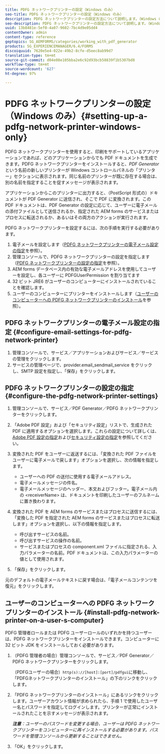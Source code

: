 ```yaml
---
title: PDFG ネットワークプリンターの設定（Windows のみ）
seo-title: PDFG ネットワークプリンターの設定（Windows のみ）
description: PDFG ネットワークプリンターの設定方法について説明します。（Windows のみ）
seo-description: PDFG ネットワークプリンターの設定方法について説明します。（Windows のみ）
uuid: 13b8481e-5ef0-4a07-9602-7bc4d9e05dd4
contentOwner: admin
content-type: reference
geptopics: SG_AEMFORMS/categories/working_with_pdf_generator
products: SG_EXPERIENCEMANAGER/6.4/FORMS
discoiquuid: 7620e5e4-022e-49b2-8cfe-d5eec8ab99d7
translation-type: tm+mt
source-git-commit: d04e08e105bba2e6c92d93bcb58839f1b5307bd8
workflow-type: tm+mt
source-wordcount: '627'
ht-degree: 97%

---
```



# PDFG ネットワークプリンターの設定（Windows のみ）{#setting-up-a-pdfg-network-printer-windows-only}

PDFG ネットワークプリンターを使用すると、印刷をサポートしているアプリケーションであれば、どのアプリケーションからでも PDF ドキュメントを生成できます。PDFG ネットワークプリンターをインストールすると、*PDF Generator* という名前の新しいプリンターが Windows コントロールパネルの「プリンター」セクションに表示されます。同じ名前のプリンターが既に存在する場合は、別の名前を指定することを促すメッセージが表示されます。

アプリケーションからこのプリンターに出力すると、（PostScript 形式の）ドキュメントが PDF Generator に送信され、そこで PDF に変換されます。この PDF ドキュメントは、PDF Generator の設定に応じて、ユーザーに電子メールの添付ファイルとして送信されるか、指定された AEM forms のサービスまたはプロセスに転送されるか、あるいはその両方のアクションが実行されます。

PDFG ネットワークプリンターを設定するには、次の手順を実行する必要があります。

1. 電子メールを設定します（[PDFG ネットワークプリンターの電子メール設定の指定](setting-pdfg-network-printer-windows.md#configure-email-settings-for-pdfg-network-printer)を参照）。
1. 管理コンソールで、PDFG ネットワークプリンターの設定を指定します（[PDFG ネットワークプリンターの設定の指定](setting-pdfg-network-printer-windows.md#configure-the-pdfg-network-printer-settings)を参照）。
1. AEM forms データベース内の有効な電子メールアドレスを使用してユーザーを設定し、各ユーザーに PDFGUserPermission を割り当てます<!-- Fix broken link See Setting up and organizing users -->
1. 32 ビット JRE6 がユーザーのコンピューターにインストールされていることを確認します。
1. ユーザーのコンピューターにプリンターをインストールします（[ユーザーのコンピューターへの PDFG ネットワークプリンターのインストール](setting-pdfg-network-printer-windows.md#install-pdfg-network-printer-on-a-user-s-computer)を参照）。

## PDFG ネットワークプリンターの電子メール設定の指定  {#configure-email-settings-for-pdfg-network-printer}

1. 管理コンソールで、サービス／アプリケーションおよびサービス／サービスの管理をクリックします。
1. サービスの管理ページで、provider.email_sendmail_service をクリックし、SMTP 設定を指定し、「保存」をクリックします。

## PDFG ネットワークプリンターの設定の指定  {#configure-the-pdfg-network-printer-settings}

1. 管理コンソールで、サービス／PDF Generator／PDFG ネットワークプリンターをクリックします。
1. 「Adobe PDF 設定」および「セキュリティ設定」リストで、生成された PDF に適用するオプションを選択します。これらの設定について詳しくは、[Adobe PDF 設定の指定](/help/forms/using/admin-help/configuring-pdf-settings.md#configuring-adobe-pdf-settings)および[セキュリティ設定の指定](/help/forms/using/admin-help/configuring-security-settings.md#configuring-security-settings)を参照してください。
1. 変換された PDF をユーザーに返送するには、「変換された PDF ファイルをユーザーに電子メールで戻します」オプションを選択し、次の情報を指定します。

   * ユーザーへの PDF の送付に使用する電子メールアドレス。
   * 電子メールメッセージの件名。
   * 電子メールメッセージのヘッダー、本文およびフッター。電子メール内の &lt;receiverName> は、ドキュメントを印刷したユーザーのフルネームに置き換わります。

1. 変換された PDF を AEM forms のサービスまたはプロセスに送信するには、「変換した PDF を指定された AEM forms のサービスまたはプロセスに転送します」オプションを選択し、以下の情報を指定します。

   * 呼び出すサービスの名前。
   * 呼び出すサービスの操作の名前。
   * サービスまたはプロセスの component.xml ファイルに指定される、入力パラメーターの名前。PDF ドキュメントは、この入力パラメーターの値として使用されます。

1. 「保存」をクリックします。

元のデフォルトの電子メールテキストに戻す場合は、「電子メールコンテンツを復元」をクリックします。

## ユーザーのコンピューターへの PDFG ネットワークプリンターのインストール  {#install-pdfg-network-printer-on-a-user-s-computer}

PDFG 管理者ロールまたは PDFG ユーザーロールのいずれかを持つユーザーは、PDFG ネットワークプリンターをインストールできます。コンピューターに 32 ビット JDK をインストールしておく必要があります。

1. （PDFG 管理者の場合）管理コンソールで、サービス／PDF Generator／PDFG ネットワークプリンターをクリックします。

   （PDFGユーザーの場合）`http(s)://[host]:[port]/pdfgui`に移動し、「PDFGネットワークプリンターのインストール」の下のリンクをクリックします。

1. 「PDFG ネットワークプリンターのインストール」にあるリンクをクリックします。ユーザーアカウント情報が求められたら、手順 1 で使用したユーザー名とパスワードを指定してログインします。プリンターが正常にインストールされたことを示すメッセージが表示されます。

   ***注意&#x200B;**：ユーザーのパスワードを変更する場合、ユーザーは PDFG ネットワークプリンターをコンピューターに再インストールする必要があります。パスワードを管理コンソールから更新することはできません。*

1. 「OK」をクリックします。


